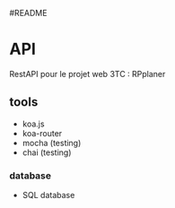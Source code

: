 #README
# API

RestAPI pour le projet web 3TC : RPplaner

## tools

 - koa.js
 - koa-router
 - mocha (testing)
 - chai (testing)

### database

 - SQL database
